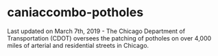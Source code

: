 # caniaccombo-potholes
Last updated on March 7th, 2019 - The Chicago Department of Transportation (CDOT) oversees the patching of potholes on over 4,000 miles of arterial and residential streets in Chicago. 
